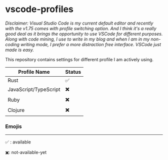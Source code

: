 # vscode-profiles


_Disclaimer: Visual Studio Code is my current default editor and recently with the v1.75 comes with profile switching option. And I think it's a really good deal as it brings the opportunity to use VSCode for different purposes. Along with code mining, I use to write in my blog and when I am in my non-coding writing mode, I prefer a more distraction free interface. VSCode just made is easy._

This repository contains settings for different profile I am actively using.

|Profile Name|Status|
|------------|------|
| Rust | ✅ |
| JavaScript/TypeScript|✖️|
|Ruby|✖️|
|Clojure|✖️|


### Emojis
---

✅ : available

✖️: not-available-yet
